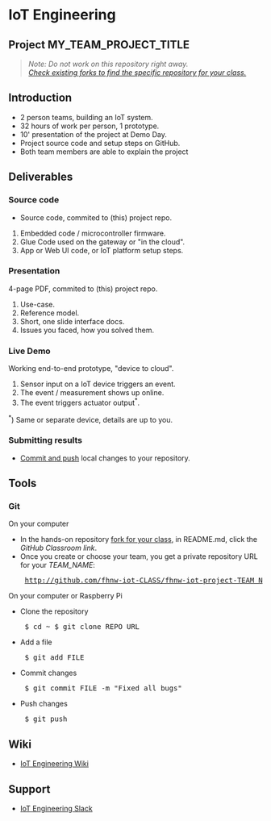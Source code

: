 # IoT Engineering
## Project MY_TEAM_PROJECT_TITLE

> *Note: Do not work on this repository right away.*<br/>
> *[Check existing forks to find the specific repository for your class.](../../network/members)*

## Introduction
* 2 person teams, building an IoT system.
* 32 hours of work per person, 1 prototype.
* 10' presentation of the project at Demo Day.
* Project source code and setup steps on GitHub.
* Both team members are able to explain the project

## Deliverables

### Source code
* Source code, commited to (this) project repo.
1) Embedded code / microcontroller firmware.
2) Glue Code used on the gateway or "in the cloud".
3) App or Web UI code, or IoT platform setup steps.

### Presentation
4-page PDF, commited to (this) project repo.
1) Use-case.
2) Reference model.
3) Short, one slide interface docs.
4) Issues you faced, how you solved them.

### Live Demo
Working end-to-end prototype, "device to cloud".
1) Sensor input on a IoT device triggers an event.
2) The event / measurement shows up online.
3) The event triggers actuator output<sup>*</sup>.

<sup>*</sup>) Same or separate device, details are up to you.

### Submitting results
* [Commit and push](#git) local changes to your repository.

## Tools
### Git
On your computer
* In the hands-on repository [fork for your class](../../network/members), in README.md, click the _GitHub Classroom link_.
* Once you create or choose your team, you get a private repository URL for your _TEAM_NAME_:<pre>
http://github.com/fhnw-iot-CLASS/fhnw-iot-project-TEAM_NAME</pre>

On your computer or Raspberry Pi
* Clone the repository<pre>
    $ cd ~
    $ git clone REPO_URL</pre>
* Add a file<pre>
    $ git add FILE</pre>
* Commit changes<pre>
    $ git commit FILE -m "Fixed all bugs"</pre>
* Push changes<pre>
    $ git push</pre>

## Wiki
- [IoT Engineering Wiki](https://github.com/tamberg/fhnw-iot/wiki)

## Support
- [IoT Engineering Slack](https://fhnw-iot.slack.com/)
